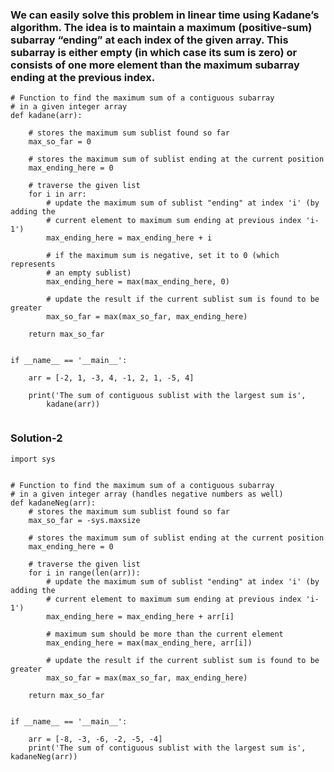 ### We can easily solve this problem in linear time using Kadane’s algorithm. The idea is to maintain a maximum (positive-sum) subarray “ending” at each index of the given array. This subarray is either empty (in which case its sum is zero) or consists of one more element than the maximum subarray ending at the previous index.

```
# Function to find the maximum sum of a contiguous subarray
# in a given integer array
def kadane(arr):
 
    # stores the maximum sum sublist found so far
    max_so_far = 0
 
    # stores the maximum sum of sublist ending at the current position
    max_ending_here = 0
 
    # traverse the given list
    for i in arr:
        # update the maximum sum of sublist "ending" at index 'i' (by adding the
        # current element to maximum sum ending at previous index 'i-1')
        max_ending_here = max_ending_here + i
 
        # if the maximum sum is negative, set it to 0 (which represents
        # an empty sublist)
        max_ending_here = max(max_ending_here, 0)
 
        # update the result if the current sublist sum is found to be greater
        max_so_far = max(max_so_far, max_ending_here)
 
    return max_so_far
 
 
if __name__ == '__main__':
 
    arr = [-2, 1, -3, 4, -1, 2, 1, -5, 4]
 
    print('The sum of contiguous sublist with the largest sum is',
        kadane(arr))
 
```

### Solution-2
```
import sys
 
 
# Function to find the maximum sum of a contiguous subarray
# in a given integer array (handles negative numbers as well)
def kadaneNeg(arr):
    # stores the maximum sum sublist found so far
    max_so_far = -sys.maxsize
 
    # stores the maximum sum of sublist ending at the current position
    max_ending_here = 0
 
    # traverse the given list
    for i in range(len(arr)):
        # update the maximum sum of sublist "ending" at index 'i' (by adding the
        # current element to maximum sum ending at previous index 'i-1')
        max_ending_here = max_ending_here + arr[i]
 
        # maximum sum should be more than the current element
        max_ending_here = max(max_ending_here, arr[i])
 
        # update the result if the current sublist sum is found to be greater
        max_so_far = max(max_so_far, max_ending_here)
 
    return max_so_far
 
 
if __name__ == '__main__':
 
    arr = [-8, -3, -6, -2, -5, -4]
    print('The sum of contiguous sublist with the largest sum is', kadaneNeg(arr))
```